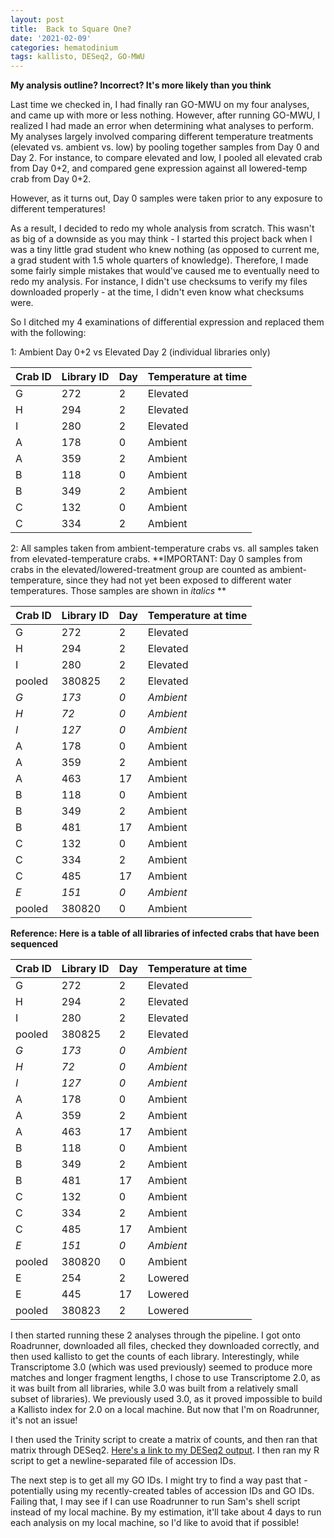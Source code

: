 ```yaml
---
layout: post
title:  Back to Square One?
date: '2021-02-09'
categories: hematodinium
tags: kallisto, DESeq2, GO-MWU
---
```


**My analysis outline? Incorrect? It's more likely than you think**

Last time we checked in, I had finally ran GO-MWU on my four analyses, and came up with more or less nothing. However, after running GO-MWU, I realized I had made an error when determining what analyses to perform. My analyses largely involved comparing different temperature treatments (elevated vs. ambient vs. low) by pooling together samples from Day 0 and Day 2. For instance, to compare elevated and low, I pooled all elevated crab from Day 0+2, and compared gene expression against all lowered-temp crab from Day 0+2. 

However, as it turns out, Day 0 samples were taken prior to any exposure to different temperatures! 

As a result, I decided to redo my whole analysis from scratch. This wasn't as big of a downside as you may think - I started this project back when I was a tiny little grad student who knew nothing (as opposed to current me, a grad student with 1.5 whole quarters of knowledge). Therefore, I made some fairly simple mistakes that would've caused me to eventually need to redo my analysis. For instance, I didn't use checksums to verify my files downloaded properly - at the time, I didn't even know what checksums were. 

So I ditched my 4 examinations of differential expression and replaced them with the following:

1: Ambient Day 0+2 vs Elevated Day 2 (individual libraries only)

| Crab ID | Library ID | Day | Temperature at time |
|---------|------------|-----|---------------------|
| G       | 272        | 2   | Elevated            |
| H       | 294        | 2   | Elevated            |
| I       | 280        | 2   | Elevated            |
| A       | 178        | 0   | Ambient             |
| A       | 359        | 2   | Ambient             |
| B       | 118        | 0   | Ambient             |
| B       | 349        | 2   | Ambient             |
| C       | 132        | 0   | Ambient             |
| C       | 334        | 2   | Ambient             |

2: All samples taken from ambient-temperature crabs vs. all samples taken from elevated-temperature crabs. 
**IMPORTANT: Day 0 samples from crabs in the elevated/lowered-treatment group are counted as ambient-temperature, since they had not yet been exposed to different water temperatures. Those samples are shown in _italics_ **

| Crab ID | Library ID | Day | Temperature at time |
|---------|------------|-----|---------------------|
| G       | 272        | 2   | Elevated            |
| H       | 294        | 2   | Elevated            |
| I       | 280        | 2   | Elevated            |
| pooled  | 380825     | 2   | Elevated            |
| *G*       | *173*        | *0*   |*Ambient*             |
| *H*       | *72*         | *0*   |*Ambient*            |
| *I*       | *127*        | *0*   | *Ambient*             |
| A       | 178        | 0   | Ambient             |
| A       | 359        | 2   | Ambient             |
| A       | 463        | 17  | Ambient             |
| B       | 118        | 0   | Ambient             |
| B       | 349        | 2   | Ambient             |
| B       | 481        | 17  | Ambient             |
| C       | 132        | 0   | Ambient             |
| C       | 334        | 2   | Ambient             |
| C       | 485        | 17  | Ambient             |
| *E*       | *151*        | *0*   | *Ambient*             |
| pooled  | 380820     | 0   | Ambient             |


**Reference: Here is a table of all libraries of infected crabs that have been sequenced**

| Crab ID | Library ID | Day | Temperature at time |
|---------|------------|-----|---------------------|
| G       | 272        | 2   | Elevated            |
| H       | 294        | 2   | Elevated            |
| I       | 280        | 2   | Elevated            |
| pooled  | 380825     | 2   | Elevated            |
| *G*       | *173*        | *0*   |*Ambient*             |
| *H*       | *72*         | *0*   |*Ambient*            |
| *I*       | *127*        | *0*   | *Ambient*             |
| A       | 178        | 0   | Ambient             |
| A       | 359        | 2   | Ambient             |
| A       | 463        | 17  | Ambient             |
| B       | 118        | 0   | Ambient             |
| B       | 349        | 2   | Ambient             |
| B       | 481        | 17  | Ambient             |
| C       | 132        | 0   | Ambient             |
| C       | 334        | 2   | Ambient             |
| C       | 485        | 17  | Ambient             |
| *E*       | *151*        | *0*   | *Ambient*             |
| pooled  | 380820     | 0   | Ambient             |
| E       | 254        | 2   | Lowered             |
| E       | 445        | 17  | Lowered             |
| pooled  | 380823     | 2   | Lowered             |



I then started running these 2 analyses through the pipeline. I got onto Roadrunner, downloaded all files, checked they downloaded correctly, and then used kallisto to get the counts of each library. Interestingly, while Transcriptome 3.0 (which was used previously) seemed to produce more matches and longer fragment lengths, I chose to use Transcriptome 2.0, as it was built from all libraries, while 3.0 was built from a relatively small subset of libraries). We previously used 3.0, as it proved impossible to build a Kallisto index for 2.0 on a local machine. But now that I'm on Roadrunner, it's not an issue!

I then used the Trinity script to create a matrix of counts, and then ran that matrix through DESeq2. [Here's a link to my DESeq2 output](https://github.com/afcoyle/hemat_bairdi_transcriptome/tree/main/graphs/DESeq2_output/cbaihemat_transcriptomev2.0). I then ran my R script to get a newline-separated file of accession IDs.

The next step is to get all my GO IDs. I might try to find a way past that - potentially using my recently-created tables of accession IDs and GO IDs. Failing that, I may see if I can use Roadrunner to run Sam's shell script instead of my local machine. By my estimation, it'll take about 4 days to run each analysis on my local machine, so I'd like to avoid that if possible!
